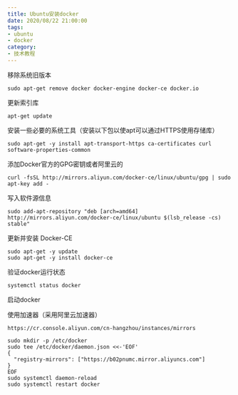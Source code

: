 ```yaml
---
title: Ubuntu安装docker
date: 2020/08/22 21:00:00
tags: 
- ubuntu
- docker
category: 
- 技术教程
---
```


移除系统旧版本

```shell script
sudo apt-get remove docker docker-engine docker-ce docker.io
```

更新索引库

```shell script
apt-get update
```
<!-- more -->
安装一些必要的系统工具（安装以下包以使apt可以通过HTTPS使用存储库）

```shell script
sudo apt-get -y install apt-transport-https ca-certificates curl software-properties-common
```

添加Docker官方的GPG密钥或者阿里云的

```shell script
curl -fsSL http://mirrors.aliyun.com/docker-ce/linux/ubuntu/gpg | sudo apt-key add -
```

写入软件源信息

```shell script
sudo add-apt-repository "deb [arch=amd64] http://mirrors.aliyun.com/docker-ce/linux/ubuntu $(lsb_release -cs) stable"

```

更新并安装 Docker-CE

```shell script
sudo apt-get -y update
sudo apt-get -y install docker-ce
```

验证docker运行状态

```shell script
systemctl status docker
```

启动docker

使用加速器（采用阿里云加速器）

```shell script
https://cr.console.aliyun.com/cn-hangzhou/instances/mirrors

sudo mkdir -p /etc/docker
sudo tee /etc/docker/daemon.json <<-'EOF'
{
  "registry-mirrors": ["https://b02pnumc.mirror.aliyuncs.com"]
}
EOF
sudo systemctl daemon-reload
sudo systemctl restart docker
```



